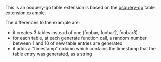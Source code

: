This is an osquery-go table extension is based on the [osquery-go](https://github.com/osquery/osquery-go) table extension example.

The differences to the example are:
* it creates 3 tables instead of one (foobar, foobar2, foobar3)
* for each table, at each generate function call, a random number between 1 and 10 of new table entries are generated
* it adds a "timestamp" column which contains the timestamp that the table entry was generated, as a string
